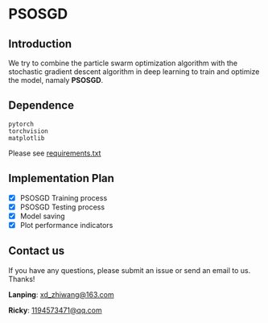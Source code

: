 # PSOSGD

## Introduction
We try to combine the particle swarm optimization algorithm with the stochastic gradient descent algorithm in deep learning to train and optimize the model, namaly **PSOSGD**.

## Dependence

```
pytorch
torchvision
matplotlib
```
Please see [requirements.txt](requirements.txt)

## Implementation Plan
- [x] PSOSGD Training process
- [x] PSOSGD Testing process
- [x] Model saving
- [x] Plot performance indicators

## Contact us

If you have any questions, please submit an issue or send an email to us. Thanks!

**Lanping**: xd_zhiwang@163.com

**Ricky**: 1194573471@qq.com
